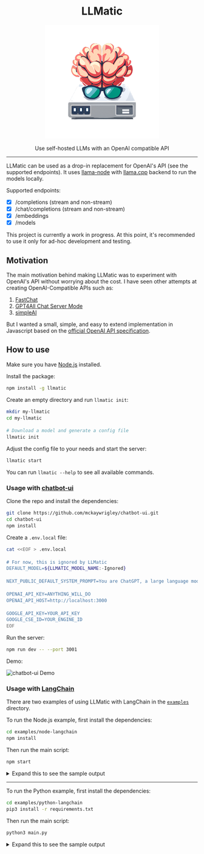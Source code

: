 <div align="center">

# LLMatic

<img alt="LLMatic Logo" width="300px" height="300px" src="/media/logo.png">

Use self-hosted LLMs with an OpenAI compatible API

</div>

<hr />

LLMatic can be used as a drop-in replacement for OpenAI's API (see the
supported endpoints). It uses [llama-node](https://github.com/Atome-FE/llama-node)
with [llama.cpp](https://github.com/ggerganov/llama.cpp) backend to run the models locally.

Supported endpoints:

- [x] /completions (stream and non-stream)
- [x] /chat/completions (stream and non-stream)
- [x] /embeddings
- [x] /models

This project is currently a work in progress. At this point, it's recommended
to use it only for ad-hoc development and testing.

## Motivation

The main motivation behind making LLMatic was to experiment with OpenAI's API
without worrying about the cost. I have seen other attempts at creating
OpenAI-Compatible APIs such as:

1. [FastChat](https://github.com/lm-sys/FastChat/blob/main/docs/openai_api.md)
2. [GPT4All Chat Server Mode](https://docs.gpt4all.io/gpt4all_chat.html#gpt4all-chat-server-mode)
3. [simpleAI](https://github.com/lhenault/simpleAI)

But I wanted a small, simple, and easy to extend implementation in Javascript based on the
[official OpenAI API specification](https://github.com/openai/openai-openapi/blob/master/openapi.yaml).

## How to use

Make sure you have [Node.js](https://nodejs.org/en/) installed.

Install the package:

```bash
npm install -g llmatic
```

Create an empty directory and run `llmatic init`:

```bash
mkdir my-llmatic
cd my-llmatic

# Download a model and generate a config file
llmatic init
```

Adjust the config file to your needs and start the server:

```bash
llmatic start
```

You can run `llmatic --help` to see all available commands.

### Usage with [chatbot-ui](https://github.com/mckaywrigley/chatbot-ui)

Clone the repo and install the dependencies:

```bash
git clone https://github.com/mckaywrigley/chatbot-ui.git
cd chatbot-ui
npm install
```

Create a `.env.local` file:

```bash
cat <<EOF > .env.local

# For now, this is ignored by LLMatic
DEFAULT_MODEL=${LLMATIC_MODEL_NAME:-Ignored}

NEXT_PUBLIC_DEFAULT_SYSTEM_PROMPT=You are ChatGPT, a large language model trained by OpenAI. Follow the user's instructions carefully. Respond using markdown.

OPENAI_API_KEY=ANYTHING_WILL_DO
OPENAI_API_HOST=http://localhost:3000

GOOGLE_API_KEY=YOUR_API_KEY
GOOGLE_CSE_ID=YOUR_ENGINE_ID
EOF
```

Run the server:

```bash
npm run dev -- --port 3001
```

Demo:

![chatbot-ui Demo](/media/chatbot-ui.gif)

### Usage with [LangChain](https://langchain.com)

There are two examples of using LLMatic with LangChain in the
[`examples`](/examples) directory.

To run the Node.js example, first install the dependencies:

```bash
cd examples/node-langchain
npm install
```

Then run the main script:

```bash
npm start
```

<details>
  <summary>Expand this to see the sample output</summary>

```
[chain/start] [1:chain:llm_chain] Entering Chain run with input: {
  "humanInput": "Rememeber that this is a demo of LLMatic with LangChain.",
  "history": ""
}
[llm/start] [1:chain:llm_chain > 2:llm:openai] Entering LLM run with input: {
  "prompts": [
    "A chat between a curious user and an artificial intelligence assistant.\nThe assistant gives helpful, detailed, and polite answers to the user's questions.\n\n\nHuman: Rememeber that this is a demo of LLMatic with LangChain.\nAI:"
  ]
}
[llm/end] [1:chain:llm_chain > 2:llm:openai] [5.92s] Exiting LLM run with output: {
  "generations": [
    [
      {
        "text": " Yes, I understand. I am ready to assist you with your queries.",
        "generationInfo": {
          "finishReason": "stop",
          "logprobs": null
        }
      }
    ]
  ],
  "llmOutput": {
    "tokenUsage": {}
  }
}
[chain/end] [1:chain:llm_chain] [5.92s] Exiting Chain run with output: {
  "text": " Yes, I understand. I am ready to assist you with your queries."
}
[chain/start] [1:chain:llm_chain] Entering Chain run with input: {
  "humanInput": "What did I ask you to remember?",
  "history": "Human: Rememeber that this is a demo of LLMatic with LangChain.\nAI:  Yes, I understand. I am ready to assist you with your queries."
}
[llm/start] [1:chain:llm_chain > 2:llm:openai] Entering LLM run with input: {
  "prompts": [
    "A chat between a curious user and an artificial intelligence assistant.\nThe assistant gives helpful, detailed, and polite answers to the user's questions.\n\nHuman: Rememeber that this is a demo of LLMatic with LangChain.\nAI:  Yes, I understand. I am ready to assist you with your queries.\nHuman: What did I ask you to remember?\nAI:"
  ]
}
[llm/end] [1:chain:llm_chain > 2:llm:openai] [6.51s] Exiting LLM run with output: {
  "generations": [
    [
      {
        "text": " You asked me to remember that this is a demo of LLMatic with LangChain.",
        "generationInfo": {
          "finishReason": "stop",
          "logprobs": null
        }
      }
    ]
  ],
  "llmOutput": {
    "tokenUsage": {}
  }
}
[chain/end] [1:chain:llm_chain] [6.51s] Exiting Chain run with output: {
  "text": " You asked me to remember that this is a demo of LLMatic with LangChain."
}
```

</details>

<hr>

To run the Python example, first install the dependencies:

```bash
cd examples/python-langchain
pip3 install -r requirements.txt
```

Then run the main script:

```bash
python3 main.py
```

<details>
  <summary>Expand this to see the sample output</summary>

```
> Entering new LLMChain chain...
Prompt after formatting:
A chat between a curious user and an artificial intelligence assistant.
The assistant gives helpful, detailed, and polite answers to the user's questions.


Human: Rememeber that this is a demo of LLMatic with LangChain.
AI:

> Finished chain.
 Yes, I understand. I am ready to assist you with your queries.


> Entering new LLMChain chain...
Prompt after formatting:
A chat between a curious user and an artificial intelligence assistant.
The assistant gives helpful, detailed, and polite answers to the user's questions.

Human: Rememeber that this is a demo of LLMatic with LangChain.
AI:  Yes, I understand. I am ready to assist you with your queries.
Human: What did I ask you to remember?
AI:

> Finished chain.
 You asked me to remember that this is a demo of LLMatic with LangChain.
```

</details>
